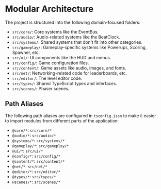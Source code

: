 # Modular Architecture

The project is structured into the following domain-focused folders:

*   `src/core/`: Core systems like the EventBus.
*   `src/audio/`: Audio-related systems like the BeatClock.
*   `src/systems/`: Shared systems that don't fit into other categories.
*   `src/gameplay/`: Gameplay-specific systems like Powerups, Scoring, Spawner, etc.
*   `src/ui/`: UI components like the HUD and menus.
*   `src/config/`: Game configuration files.
*   `src/content/`: Game assets like audio, images, and fonts.
*   `src/net/`: Networking-related code for leaderboards, etc.
*   `src/editor/`: The level editor code.
*   `src/types/`: Shared TypeScript types and interfaces.
*   `src/scenes/`: Phaser scenes.

## Path Aliases

The following path aliases are configured in `tsconfig.json` to make it easier to import modules from different parts of the application:

*   `@core/*`: `src/core/*`
*   `@audio/*`: `src/audio/*`
*   `@systems/*`: `src/systems/*`
*   `@gameplay/*`: `src/gameplay/*`
*   `@ui/*`: `src/ui/*`
*   `@config/*`: `src/config/*`
*   `@content/*`: `src/content/*`
*   `@net/*`: `src/net/*`
*   `@editor/*`: `src/editor/*`
*   `@types/*`: `src/types/*`
*   `@scenes/*`: `src/scenes/*`
